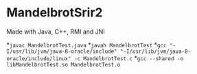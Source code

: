 # MandelbrotSrir2

Made with Java, C++, RMI and JNI

*`javac MandelbrotTest.java`
*`javah MandelbrotTest`
*`gcc "-I/usr/lib/jvm/java-8-oracle/include" "-I/usr/lib/jvm/java-8-oracle/include/linux" -c MandelbrotTest.c`
*`gcc --shared -o libMandelbrotTest.so MandelbrotTest.o`
